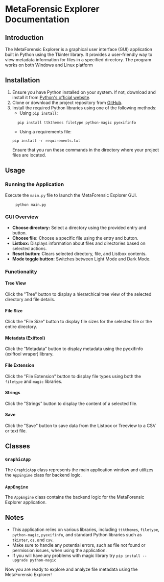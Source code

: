 <h1>MetaForensic Explorer Documentation</h1>

<h2>Introduction</h2>

<p>The MetaForensic Explorer is a graphical user interface (GUI) application built in Python using the Tkinter library. It provides a user-friendly way to view metadata information for files in a specified directory. The program works on both Windows and Linux platform </p>

<h2>Installation</h2>

<ol>
    <li>Ensure you have Python installed on your system. If not, download and install it from <a href="https://www.python.org/">Python's official website</a>.</li>
    <li>Clone or download the project repository from <a href="https://github.com/gartonq/MetaForensic-Explorer">GitHub</a>.</li>
    <li>Install the required Python libraries using one of the following methods:
        <ul>
            <li>Using <code>pip install</code>:</li>
        </ul>
  <pre>
  <code>pip install ttkthemes filetype python-magic pyexifinfo</code></pre>

  <ul>
            <li>Using a requirements file:</li>
        </ul>

  <pre><code>pip install -r requirements.txt</code></pre>

  Ensure that you run these commands in the directory where your project files are located.
    </li>
</ol>


<h2>Usage</h2>

<h3>Running the Application</h3>

<p>Execute the <code>main.py</code> file to launch the MetaForensic Explorer GUI.</p>

<pre>
    <code>python main.py</code>
</pre>

<h3>GUI Overview</h3>

<ul>
    <li><strong>Choose directory:</strong> Select a directory using the provided entry and button.</li>
    <li><strong>Choose file:</strong> Choose a specific file using the entry and button.</li>
    <li><strong>Listbox:</strong> Displays information about files and directories based on selected actions.</li>
    <li><strong>Reset button:</strong> Clears selected directory, file, and Listbox contents.</li>
    <li><strong>Mode toggle button:</strong> Switches between Light Mode and Dark Mode.</li>
</ul>

<h3>Functionality</h3>

<h4>Tree View</h4>

<p>Click the "Tree" button to display a hierarchical tree view of the selected directory and file details.</p>

<h4>File Size</h4>

<p>Click the "File Size" button to display file sizes for the selected file or the entire directory.</p>

<h4>Metadata (Exiftool)</h4>

<p>Click the "Metadata" button to display metadata using the pyexifinfo (exiftool wraper) library.</p>

<h4>File Extension</h4>

<p>Click the "File Extension" button to display file types using both the <code>filetype</code> and <code>magic</code> libraries.</p>

<h4>Strings</h4>

<p>Click the "Strings" button to display the content of a selected file.</p>

<h4>Save</h4>

<p>Click the "Save" button to save data from the Listbox or Treeview to a CSV or text file.</p>

<h2>Classes</h2>

<h3><code>GraphicApp</code></h3>

<p>The <code>GraphicApp</code> class represents the main application window and utilizes the <code>AppEngine</code> class for backend logic.</p>

<h3><code>AppEngine</code></h3>

<p>The <code>AppEngine</code> class contains the backend logic for the MetaForensic Explorer application.</p>

<h2>Notes</h2>

<ul>
    <li>This application relies on various libraries, including <code>ttkthemes</code>, <code>filetype</code>, <code>python-magic</code>, <code>pyexifinfo</code>, and standard Python libraries such as <code>tkinter</code>, <code>os</code>, and <code>csv</code>.</li>
    <li>Make sure to handle any potential errors, such as file not found or permission issues, when using the application.</li>
    <li>If you will have any problems with magic library try <code>pip install --upgrade python-magic</code> </li>
</ul>

<p>Now you are ready to explore and analyze file metadata using the MetaForensic Explorer!</p>
